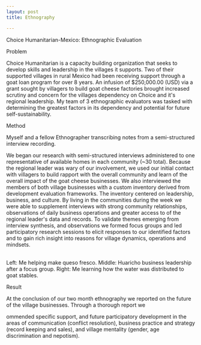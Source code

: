 ```yaml
---
layout: post
title: Ethnography

---
```


<div class="img_row">
	<img class="col three" src="{{ site.baseurl }}/img/focusgroup.JPG" alt="" title="Focus Groups/FAMA"/>
</div>
<div class="col three caption">
	Choice Humanitarian-Mexico: Ethnographic Evaluation 
</div>


Problem

Choice Humanitarian is a capacity building organization that seeks to develop skills and leadership in the villages it supports. Two of their supported villages in rural Mexico had been receiving support through a goat loan program for over 8 years. An infusion of $250,000.00 (USD) via a grant sought by villagers to build goat cheese factories brought increased scrutiny and concern for the villages dependency on Choice and it's regional leadership. My team of 3 ethnographic evaluators was tasked with determining the greatest factors in its dependency and potential for future self-sustainability. 


Method
<div class="img_row">
	<img class="col three" src="{{ site.baseurl }}/img/12.JPG" alt="" title="transcribing interviews"/>
</div>
<div class="col three caption">
	Myself and a fellow Ethnographer transcribing notes from a semi-structured interview recording. 
</div>

We began our research with semi-structured interviews administered to one representative of available homes in each community (~30 total). Because the regional leader was wary of our involvement, we used our initial contact with villagers to build rapport with the overall community and learn of the overall impact of the goat cheese businesses. We also interviewed the members of both village businesses with a custom inventory derived from development evaluation frameworks. The inventory centered on leadership, business, and culture. By living in the communities during the week we were able to supplement interviews with strong community relationships, observations of daily business operations and greater access to  of the regional leader's data and records.
To validate themes emerging from interview synthesis, and observations we formed focus groups and led participatory research sessions to elicit responses to our identified factors and to gain rich insight into reasons for village dynamics, operations and mindsets.


<div class="img_row">
	<img class="col one" src="{{ site.baseurl }}/img/cheese.JPG" alt="" title="example image"/>
	<img class="col one" src="{{ site.baseurl }}/img/huarichogroup.JPG" alt="" title="example image"/>
	<img class="col one" src="{{ site.baseurl }}/img/donkey.png" alt="" title="example image"/>
</div>
<div class="col three caption">
	Left: Me helping make queso fresco. Middle: Huaricho business leadership after a focus group. Right: Me learning how the water was distributed to goat stables.
</div>

Result

At the conclusion of our two month ethnography we reported on the future of the village businesses. Through a thorough report we 

ommended specific support, and future participatory development in the areas of communication (conflict resolution), business practice and strategy (record keeping and sales), and village mentality (gender, age discrimination and nepotism). 

